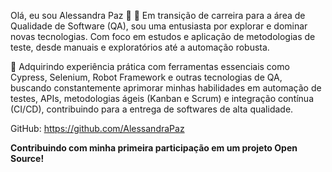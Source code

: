 Olá, eu sou Alessandra Paz 👋
🤔 Em transição de carreira para a área de Qualidade de Software (QA), sou uma entusiasta por explorar e dominar novas tecnologias. Com foco em estudos e aplicação de metodologias de teste, desde manuais e exploratórios até a automação robusta.

💼 Adquirindo experiência prática com ferramentas essenciais como Cypress, Selenium, Robot Framework e outras tecnologias de QA, buscando constantemente aprimorar minhas habilidades em automação de testes, APIs, metodologias ágeis (Kanban e Scrum) e integração contínua (CI/CD), contribuindo para a entrega de softwares de alta qualidade.

  GitHub: https://github.com/AlessandraPaz


 **Contribuindo com minha primeira participação em um projeto Open Source!**